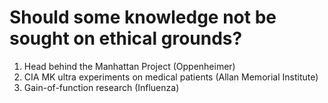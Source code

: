 #  Should some knowledge not be sought on ethical grounds?
1. Head behind the Manhattan Project (Oppenheimer)
2. CIA MK ultra experiments on medical patients (Allan Memorial Institute)
3. Gain-of-function research (Influenza)
